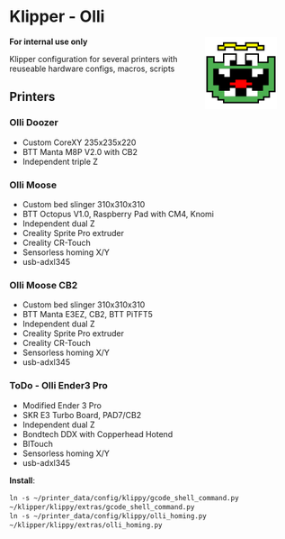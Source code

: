 # Klipper - Olli

__For internal use only<img align="right" style="padding: 0 2em 2em 2em" width=128 src=".theme/sidebar-logo.svg" />__

Klipper configuration for several printers with reuseable hardware configs, macros, scripts

## Printers

### Olli Doozer 
- Custom CoreXY 235x235x220
- BTT Manta M8P V2.0 with CB2
- Independent triple Z

### Olli Moose
- Custom bed slinger 310x310x310
- BTT Octopus V1.0, Raspberry Pad with CM4, Knomi
- Independent dual Z
- Creality Sprite Pro extruder
- Creality CR-Touch
- Sensorless homing X/Y
- usb-adxl345

### Olli Moose CB2
- Custom bed slinger 310x310x310
- BTT Manta E3EZ, CB2, BTT PiTFT5
- Independent dual Z
- Creality Sprite Pro extruder
- Creality CR-Touch
- Sensorless homing X/Y
- usb-adxl345

### ToDo - Olli Ender3 Pro
- Modified Ender 3 Pro
- SKR E3 Turbo Board, PAD7/CB2
- Independent dual Z
- Bondtech DDX with Copperhead Hotend
- BlTouch
- Sensorless homing X/Y
- usb-adxl345

__Install__: 
```
ln -s ~/printer_data/config/klippy/gcode_shell_command.py ~/klipper/klippy/extras/gcode_shell_command.py
ln -s ~/printer_data/config/klippy/olli_homing.py ~/klipper/klippy/extras/olli_homing.py
```
